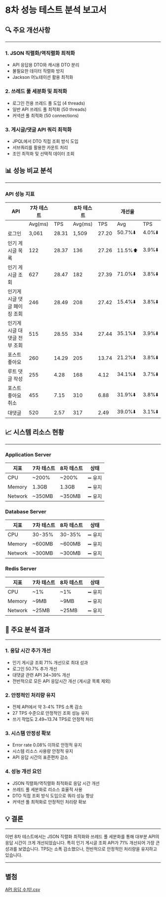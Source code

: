 # 8차 성능 테스트 분석 보고서

## 🔍 주요 개선사항

---

### 1. JSON 직렬화/역직렬화 최적화

- API 응답용 DTO와 캐시용 DTO 분리
- 불필요한 데이터 직렬화 방지
- Jackson 어노테이션 활용 최적화

### 2. 쓰레드 풀 세분화 및 최적화

- 로그인 전용 쓰레드 풀 도입 (4 threads)
- 일반 API 쓰레드 풀 최적화 (50 threads)
- 커넥션 풀 최적화 (50 connections)

### 3. 게시글/댓글 API 쿼리 최적화

- JPQL에서 DTO 직접 조회 방식 도입
- 서브쿼리를 활용한 카운트 처리
- 조인 최적화 및 선택적 데이터 조회

## 📊 성능 비교 분석

---

### API 성능 지표

| API | 7차 테스트 |  | 8차 테스트 |  | 개선율 |  |
| --- | --- | --- | --- | --- | --- | --- |
|  | Avg(ms) | TPS | Avg(ms) | TPS | Avg | TPS |
| 로그인 | 3,061 | 28.31 | 1,509 | 27.20 | 50.7%⬇️ | 4.0%⬇️ |
| 인기 게시글 목록 | 122 | 28.37 | 136 | 27.26 | 11.5%⬆️ | 3.9%⬇️ |
| 인기 게시글 조회 | 627 | 28.47 | 182 | 27.39 | 71.0%⬇️ | 3.8%⬇️ |
| 인기게시글 댓글 페이징 조회 | 246 | 28.49 | 208 | 27.42 | 15.4%⬇️ | 3.8%⬇️ |
| 인기게시글 대댓글 전부 조회 | 515 | 28.55 | 334 | 27.44 | 35.1%⬇️ | 3.9%⬇️ |
| 포스트 좋아요 | 260 | 14.29 | 205 | 13.74 | 21.2%⬇️ | 3.8%⬇️ |
| 루트 댓글 작성 | 255 | 4.28 | 168 | 4.12 | 34.1%⬇️ | 3.7%⬇️ |
| 포스트 좋아요 취소 | 455 | 7.15 | 310 | 6.88 | 31.9%⬇️ | 3.8%⬇️ |
| 대댓글 | 520 | 2.57 | 317 | 2.49 | 39.0%⬇️ | 3.1%⬇️ |

## 📈 시스템 리소스 현황

---

### Application Server

| 지표 | 7차 테스트 | 8차 테스트 | 상태 |
| --- | --- | --- | --- |
| CPU | ~200% | ~200% | ➖ 유지 |
| Memory | 1.3GB | 1.3GB | ➖ 유지 |
| Network | ~350MB | ~350MB | ➖ 유지 |

### Database Server

| 지표 | 7차 테스트 | 8차 테스트 | 상태 |
| --- | --- | --- | --- |
| CPU | 30-35% | 30-35% | ➖ 유지 |
| Memory | ~600MB | ~600MB | ➖ 유지 |
| Network | ~300MB | ~300MB | ➖ 유지 |

### Redis Server

| 지표 | 7차 테스트 | 8차 테스트 | 상태 |
| --- | --- | --- | --- |
| CPU | ~1% | ~1% | ➖ 유지 |
| Memory | ~9MB | ~9MB | ➖ 유지 |
| Network | ~25MB | ~25MB | ➖ 유지 |

## 📝 주요 분석 결과

---

### 1. 응답 시간 추가 개선

- 인기 게시글 조회 71% 개선으로 최대 성과
- 로그인 50.7% 추가 개선
- 대댓글 관련 API 34~39% 개선
- 전반적으로 모든 API 응답시간 개선 (게시글 목록 제외)

### 2. 안정적인 처리량 유지

- 전체 API에서 약 3-4% TPS 소폭 감소
- 27 TPS 수준으로 안정적인 조회 성능 유지
- 쓰기 작업도 2.49~13.74 TPS로 안정적 처리

### 3. 시스템 안정성 확보

- Error rate 0.08% 이하로 안정적 유지
- 시스템 리소스 사용량 안정적 유지
- API 응답 시간의 표준편차 감소

### 4. 성능 개선 요인

- JSON 직렬화/역직렬화 최적화로 응답 시간 개선
- 쓰레드 풀 세분화로 리소스 효율적 사용
- DTO 직접 조회 방식 도입으로 쿼리 성능 향상
- 커넥션 풀 최적화로 안정적인 처리량 확보

## 💡 결론

---

이번 8차 테스트에서는 JSON 직렬화 최적화와 쓰레드 풀 세분화를 통해 대부분 API의 응답 시간이 크게 개선되었습니다. 특히 인기 게시글 조회 API가 71% 개선되어 가장 큰 성과를 보였습니다. TPS는 소폭 감소했으나, 전반적으로 안정적인 처리량을 유지하고 있습니다.

---
## 별첨
[API 응답 수치!.csv](summary%C3%D6%C1%BE%21.csv)